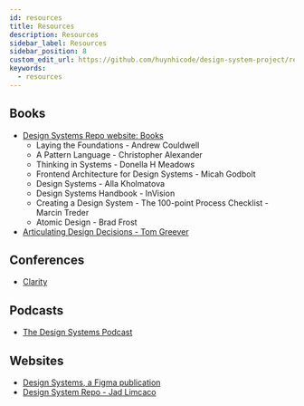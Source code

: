 ```yaml
---
id: resources
title: Resources
description: Resources
sidebar_label: Resources
sidebar_position: 8
custom_edit_url: https://github.com/huynhicode/design-system-project/resources.md
keywords:
  - resources
---
```


## Books

- [Design Systems Repo website: Books](https://designsystemsrepo.com/books/)
  - Laying the Foundations - Andrew Couldwell
  - A Pattern Language - Christopher Alexander
  - Thinking in Systems - Donella H Meadows
  - Frontend Architecture for Design Systems - Micah Godbolt
  - Design Systems - Alla Kholmatova
  - Design Systems Handbook - InVision
  - Creating a Design System - The 100-point Process Checklist - Marcin Treder
  - Atomic Design - Brad Frost
- [Articulating Design Decisions - Tom Greever](https://www.amazon.com/Articulating-Design-Decisions-Communicate-Stakeholders/dp/1491921560)

## Conferences

- [Clarity](https://www.clarityconf.com/)

## Podcasts

- [The Design Systems Podcast](https://www.designsystemspodcast.com/)

## Websites

- [Design Systems, a Figma publication](https://www.designsystems.com/)
- [Design System Repo - Jad Limcaco](https://designsystemsrepo.com/)